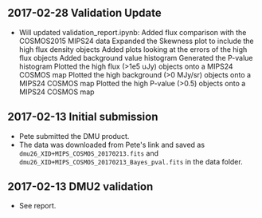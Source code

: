 ## 2017-02-28 Validation Update
- Will updated validation_report.ipynb:
    Added flux comparison with the COSMOS2015 MIPS24 data
    Expanded the Skewness plot to include the high flux density objects
    Added plots looking at the errors of the high flux objects
    Added background value histogram
    Generated the P-value histogram
    Plotted the high flux (>1e5 uJy) objects onto a MIPS24 COSMOS map
    Plotted the high background (>0 MJy/sr) objects onto a MIPS24 COSMOS map
    Plotted the high P-value (>0.5) objects onto a MIPS24 COSMOS map

## 2017-02-13 Initial submission
- Pete submitted the DMU product.
- The data was downloaded from Pete's link and saved as
  `dmu26_XID+MIPS_COSMOS_20170213.fits` and
  `dmu26_XID+MIPS_COSMOS_20170213_Bayes_pval.fits` in the data folder.

## 2017-02-13 DMU2 validation
- See report.

